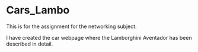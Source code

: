 # Cars_Lambo
This is for the assignment for the networking subject.

I have created the car webpage where the Lamborghini Aventador has been described in detail.
